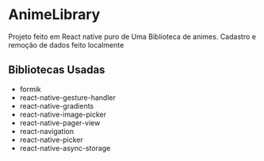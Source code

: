 # AnimeLibrary

Projeto feito em React native puro de Uma Biblioteca de animes. Cadastro e remoção de dados feito localmente


## Bibliotecas Usadas
- formik
- react-native-gesture-handler
- react-native-gradients
- react-native-image-picker
- react-native-pager-view
- react-navigation
- react-native-picker
- react-native-async-storage